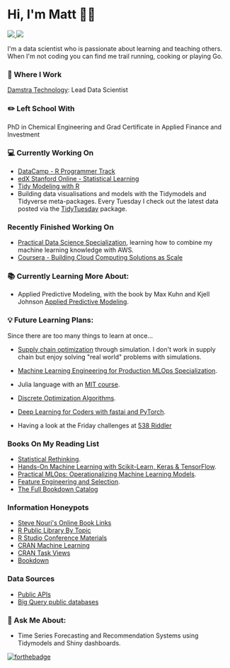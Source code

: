 # Hi, I'm Matt 🧑🏼‍

 <!-- LinkedIn Contact -->
  <a href="https://www.linkedin.com/in/mattrosinski/" target="_blank">
    <img src="https://img.shields.io/badge/-MATT%20ROSINSKI-blue?style=for-the-badge&logo=Linkedin&logoColor=white"/>
  </a>
  
<!-- Email -->
  <a href="mailto:mattrosinski@gmail.com">
    <img src="https://img.shields.io/badge/EMAIL-mattrosinski@gmail.com-20b2aa?style=for-the-badge"/>
  </a>
  
</br>
<p>
 
I'm a data scientist who is passionate about learning and teaching others. When I'm not coding you can find me trail running, cooking or playing Go.</p>

### 💼 Where I Work

[Damstra Technology](https://www.damstratechnology.com/): Lead Data Scientist

### ✏️ Left School With

PhD in Chemical Engineering and Grad Certificate in Applied Finance and Investment

### 💻 Currently Working On

* [DataCamp - R Programmer Track](https://www.datacamp.com/join-me/NTU5MTAwMg==) 
* [edX Stanford Online - Statistical Learning](https://learning.edx.org/course/course-v1:StanfordOnline+STATSX0001+1T2020/home)
* [Tidy Modeling with R](https://www.tmwr.org/)
* Building data visualisations and models with the Tidymodels and Tidyverse meta-packages. Every Tuesday I check out the latest data posted via the [TidyTuesday](https://github.com/rfordatascience/tidytuesday) package.

### Recently Finished Working On
* [Practical Data Science Specialization](https://www.coursera.org/specializations/practical-data-science), learning how to combine my machine learning knowledge with AWS. 
* [Coursera - Building Cloud Computing Solutions as Scale](https://www.coursera.org/specializations/building-cloud-computing-solutions-at-scale)


### 📚 Currently Learning More About:

* Applied Predictive Modeling, with the book by Max Kuhn and Kjell Johnson [Applied Predictive Modeling](http://appliedpredictivemodeling.com/).

### 💡 Future Learning Plans:

Since there are too many things to learn at once...

* [Supply chain optimization](https://smile.amazon.com/gp/product/3110673916/) through simulation. I don't work in supply chain but enjoy solving "real world" problems with simulations. 

* [Machine Learning Engineering for Production MLOps Specialization](https://www.coursera.org/specializations/machine-learning-engineering-for-production-mlops).

* Julia language with an [MIT course](https://computationalthinking.mit.edu/Spring21/). 

* [Discrete Optimization Algorithms](https://www.coursera.org/learn/discrete-optimization).

* [Deep Learning for Coders with fastai and PyTorch](https://learning.oreilly.com/library/view/deep-learning-for/9781492045519/).

* Having a look at the Friday challenges at [538 Riddler](https://fivethirtyeight.com/tag/the-riddler/)

### Books On My Reading List

* [Statistical Rethinking](https://www.routledge.com/Statistical-Rethinking-A-Bayesian-Course-with-Examples-in-R-and-STAN/McElreath/p/book/9780367139919). 
* [Hands-On Machine Learning with Scikit-Learn, Keras & TensorFlow](https://www.amazon.com/Hands-Machine-Learning-Scikit-Learn-TensorFlow/).
* [Practical MLOps: Operationalizing Machine Learning Models](https://www.amazon.com/Practical-MLOps-Operationalizing-Machine-Learning/).
* [Feature Engineering and Selection](https://www.amazon.com/Feature-Engineering-Selection-Practical-Predictive/).
* [The Full Bookdown Catalog](https://rviews.rstudio.com/2021/11/04/bookdown-org/)

### Information Honeypots

* [Steve Nouri's Online Book Links](https://www.linkedin.com/pulse/free-data-science-books-20-steve-nouri/)
* [R Public Library By Topic](https://rviews.rstudio.com/2021/11/04/bookdown-org/)
* [R Studio Conference Materials](https://github.com/rstudio/rstudio-conf)
* [CRAN Machine Learning](https://cran.r-project.org/web/views/MachineLearning.html)
* [CRAN Task Views](https://cran.r-project.org/web/views/)
* [Bookdown](https://bookdown.org/home/tags/)

### Data Sources

* [Public APIs](https://github.com/public-apis/public-apis)
* [Big Query public databases](https://cloud.google.com/bigquery)

### 💬 Ask Me About:

* Time Series Forecasting and Recommendation Systems using Tidymodels and Shiny dashboards.

[![forthebadge](https://forthebadge.com/images/badges/uses-git.svg)](https://forthebadge.com)
